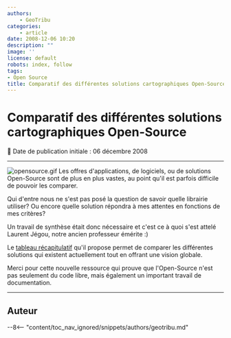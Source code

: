 ```yaml
---
authors:
    - GeoTribu
categories:
    - article
date: 2008-12-06 10:20
description: ""
image: ''
license: default
robots: index, follow
tags:
- Open Source
title: Comparatif des différentes solutions cartographiques Open-Source
---
```


# Comparatif des différentes solutions cartographiques Open-Source

:calendar: Date de publication initiale : 06 décembre 2008

----

![opensource.gif](/sites/default/files/Tuto/img/Blog/OpenSource/opensource.gif) Les offres d'applications, de logiciels, ou de solutions Open-Source sont de plus en plus vastes, au point qu'il est parfois difficile de pouvoir les comparer.

Qui d'entre nous ne s'est pas posé la question de savoir quelle librairie utiliser? Ou encore quelle solution répondra à mes attentes en fonctions de mes critères?

Un travail de synthèse était donc nécessaire et c'est ce à quoi s'est attelé Laurent Jégou, notre ancien professeur émérite :)

Le [tableau récapitulatif](http://www.geotests.net/cours/sigma/webmapping/tableau_webmapping.pdf) qu'il propose permet de comparer les différentes solutions qui existent actuellement tout en offrant une vision globale.

Merci pour cette nouvelle ressource qui prouve que l'Open-Source n'est pas seulement du code libre, mais également un important travail de documentation.

----

## Auteur

--8<-- "content/toc_nav_ignored/snippets/authors/geotribu.md"

